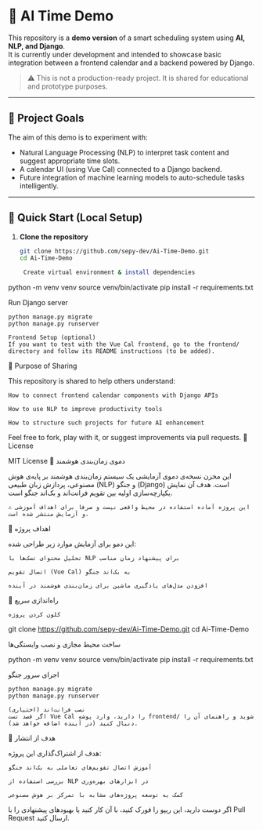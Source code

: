 # 🧠 AI Time Demo

This repository is a **demo version** of a smart scheduling system using **AI, NLP, and Django**.  
It is currently under development and intended to showcase basic integration between a frontend calendar and a backend powered by Django.

> ⚠️ This is not a production-ready project. It is shared for educational and prototype purposes.

---

## 📌 Project Goals

The aim of this demo is to experiment with:
- Natural Language Processing (NLP) to interpret task content and suggest appropriate time slots.
- A calendar UI (using Vue Cal) connected to a Django backend.
- Future integration of machine learning models to auto-schedule tasks intelligently.

---

## 🚀 Quick Start (Local Setup)

1. **Clone the repository**
   ```bash
   git clone https://github.com/sepy-dev/Ai-Time-Demo.git
   cd Ai-Time-Demo

    Create virtual environment & install dependencies

python -m venv venv
source venv/bin/activate
pip install -r requirements.txt

Run Django server

    python manage.py migrate
    python manage.py runserver

    Frontend Setup (optional)
    If you want to test with the Vue Cal frontend, go to the frontend/ directory and follow its README instructions (to be added).

🎁 Purpose of Sharing

This repository is shared to help others understand:

    How to connect frontend calendar components with Django APIs

    How to use NLP to improve productivity tools

    How to structure such projects for future AI enhancement

Feel free to fork, play with it, or suggest improvements via pull requests.
📜 License

MIT License
🧠 دموی زمان‌بندی هوشمند

این مخزن نسخه‌ی دموی آزمایشی یک سیستم زمان‌بندی هوشمند بر پایه‌ی هوش مصنوعی، پردازش زبان طبیعی (NLP) و جنگو (Django) است.
هدف آن نمایش یکپارچه‌سازی اولیه بین تقویم فرانت‌اند و بک‌اند جنگو است.

    ⚠️ این پروژه آماده استفاده در محیط واقعی نیست و صرفاً برای اهداف آموزشی و آزمایش منتشر شده است.

📌 اهداف پروژه

این دمو برای آزمایش موارد زیر طراحی شده:

    تحلیل محتوای تسک‌ها با NLP برای پیشنهاد زمان مناسب

    اتصال تقویم (Vue Cal) به بک‌اند جنگو

    افزودن مدل‌های یادگیری ماشین برای زمان‌بندی هوشمند در آینده

🚀 راه‌اندازی سریع

    کلون کردن پروژه

git clone https://github.com/sepy-dev/Ai-Time-Demo.git
cd Ai-Time-Demo

ساخت محیط مجازی و نصب وابستگی‌ها

python -m venv venv
source venv/bin/activate
pip install -r requirements.txt

اجرای سرور جنگو

    python manage.py migrate
    python manage.py runserver

    نصب فرانت‌اند (اختیاری)
    اگر قصد تست Vue Cal را دارید، وارد پوشه frontend/ شوید و راهنمای آن را دنبال کنید (در آینده اضافه خواهد شد).

🎁 هدف از انتشار

هدف از اشتراک‌گذاری این پروژه:

    آموزش اتصال تقویم‌های تعاملی به بک‌اند جنگو

    بررسی استفاده از NLP در ابزارهای بهره‌وری

    کمک به توسعه پروژه‌های مشابه با تمرکز بر هوش مصنوعی

اگر دوست دارید، این ریپو را فورک کنید، با آن کار کنید یا بهبودهای پیشنهادی را با Pull Request ارسال کنید.
